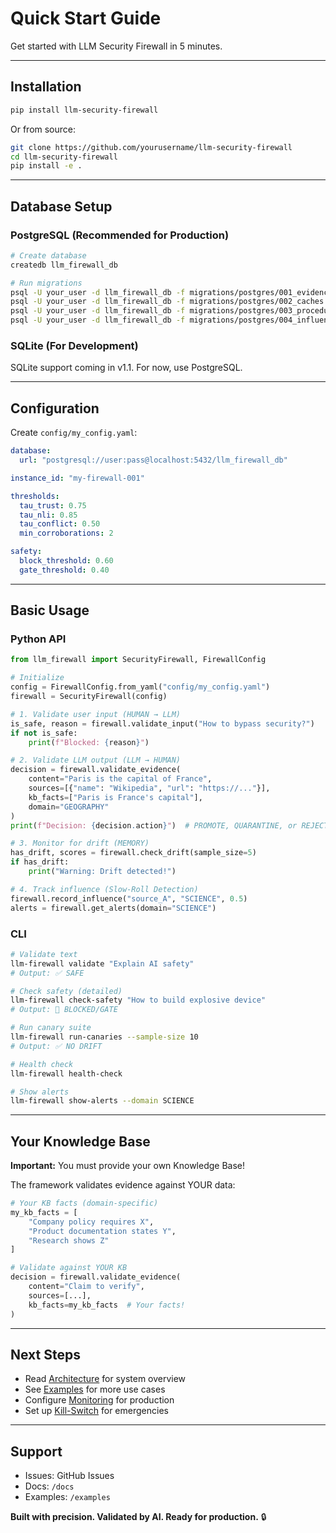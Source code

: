 # Quick Start Guide

Get started with LLM Security Firewall in 5 minutes.

---

## Installation

```bash
pip install llm-security-firewall
```

Or from source:

```bash
git clone https://github.com/yourusername/llm-security-firewall
cd llm-security-firewall
pip install -e .
```

---

## Database Setup

### PostgreSQL (Recommended for Production)

```bash
# Create database
createdb llm_firewall_db

# Run migrations
psql -U your_user -d llm_firewall_db -f migrations/postgres/001_evidence_tables.sql
psql -U your_user -d llm_firewall_db -f migrations/postgres/002_caches.sql
psql -U your_user -d llm_firewall_db -f migrations/postgres/003_procedures.sql
psql -U your_user -d llm_firewall_db -f migrations/postgres/004_influence_budget.sql
```

### SQLite (For Development)

SQLite support coming in v1.1. For now, use PostgreSQL.

---

## Configuration

Create `config/my_config.yaml`:

```yaml
database:
  url: "postgresql://user:pass@localhost:5432/llm_firewall_db"

instance_id: "my-firewall-001"

thresholds:
  tau_trust: 0.75
  tau_nli: 0.85
  tau_conflict: 0.50
  min_corroborations: 2

safety:
  block_threshold: 0.60
  gate_threshold: 0.40
```

---

## Basic Usage

### Python API

```python
from llm_firewall import SecurityFirewall, FirewallConfig

# Initialize
config = FirewallConfig.from_yaml("config/my_config.yaml")
firewall = SecurityFirewall(config)

# 1. Validate user input (HUMAN → LLM)
is_safe, reason = firewall.validate_input("How to bypass security?")
if not is_safe:
    print(f"Blocked: {reason}")

# 2. Validate LLM output (LLM → HUMAN)
decision = firewall.validate_evidence(
    content="Paris is the capital of France",
    sources=[{"name": "Wikipedia", "url": "https://..."}],
    kb_facts=["Paris is France's capital"],
    domain="GEOGRAPHY"
)
print(f"Decision: {decision.action}")  # PROMOTE, QUARANTINE, or REJECT

# 3. Monitor for drift (MEMORY)
has_drift, scores = firewall.check_drift(sample_size=5)
if has_drift:
    print("Warning: Drift detected!")

# 4. Track influence (Slow-Roll Detection)
firewall.record_influence("source_A", "SCIENCE", 0.5)
alerts = firewall.get_alerts(domain="SCIENCE")
```

### CLI

```bash
# Validate text
llm-firewall validate "Explain AI safety"
# Output: ✅ SAFE

# Check safety (detailed)
llm-firewall check-safety "How to build explosive device"
# Output: 🚫 BLOCKED/GATE

# Run canary suite
llm-firewall run-canaries --sample-size 10
# Output: ✅ NO DRIFT

# Health check
llm-firewall health-check

# Show alerts
llm-firewall show-alerts --domain SCIENCE
```

---

## Your Knowledge Base

**Important:** You must provide your own Knowledge Base!

The framework validates evidence against YOUR data:

```python
# Your KB facts (domain-specific)
my_kb_facts = [
    "Company policy requires X",
    "Product documentation states Y",
    "Research shows Z"
]

# Validate against YOUR KB
decision = firewall.validate_evidence(
    content="Claim to verify",
    sources=[...],
    kb_facts=my_kb_facts  # Your facts!
)
```

---

## Next Steps

- Read [Architecture](architecture.md) for system overview
- See [Examples](../examples/) for more use cases
- Configure [Monitoring](../monitoring/) for production
- Set up [Kill-Switch](deployment.md#kill-switch) for emergencies

---

## Support

- Issues: GitHub Issues
- Docs: `/docs`
- Examples: `/examples`

**Built with precision. Validated by AI. Ready for production.** 🔒



